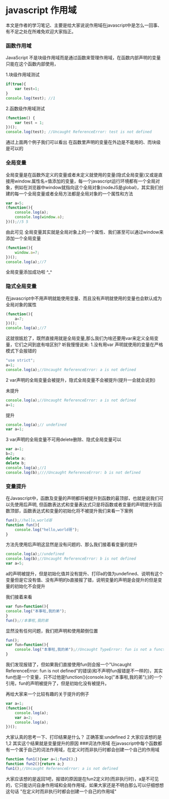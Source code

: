 # javascript 作用域

本文是作者的学习笔记、主要是给大家说说作用域在javascript中是怎么一回事、有不足之处在所难免欢迎大家指正。

### 函数作用域

JavaScript 不是块级作用域而是通过函数来管理作用域，在函数内部声明的变量只能在这个函数内部使用，

1.块级作用域测试
```javascript
if(true){
	var test=1;
}
console.log(test); //1
```
2.函数级作用域测试
```javascript
(function() {
	var test = 1;
})();
console.log(test); //Uncaught ReferenceError: test is not defined
```
通过上面两个例子我们可以看出 在函数里声明的变量在外边是不能用的、而块级是可以的
### 全局变量
全局变量是在函数外定义的变量或者未定义就使用的变量(隐式全局变量)又或是直接用window.属性名=值添加的变量，每一个javascript运行环境都有一个全局对象，例如在浏览器中window就指向这个全局对象(nodeJS是global)，其实我们创建的每一个全局变量或者全局方法都是全局对象的一个属性和方法
```javascript
var a=5;
(function(){
	console.log(a);
	console.log(window.a);
})();//5 5
```
由此可见 全局变量其实就是全局对象上的一个属性、我们甚至可以通过window来添加一个全局变量
```javascript
(function(){
	window.a=7;
})();
console.log(a);//7
```
全局变量添加成功啦 ^_^

### 隐式全局变量
在javascript中不用声明就能使用变量、而且没有声明就使用的变量也会默认成为全局对象的属性
```javascript
(function(){
	a=7;
})();
console.log(a);//7
```
这就很尴尬了，既然直接用就是全局变量,那么我们为啥还要用var来定义全局变量，它们之间到底有啥区别?
听我慢慢说来:
1.没有用var 声明就使用的变量在严格模式下会报错的
```javascript
"use strict";
a=1;
console.log(a);//Uncaught ReferenceError: a is not defined
```
2 var声明的全局变量会被提升，隐式全局变量不会被提升(提升一会就会说到)

未提升
```javascript
console.log(a);//Uncaught ReferenceError: a is not defined
a=1;
```
提升
```javascript
console.log(a);// undefined
var a=1;
```
3 var声明的全局变量不可用delete删除、隐式全局变量可以
```javascript
var a=1;
b=2;
delete a;
delete b;
console.log(a);//1
console.log(b);////Uncaught ReferenceError: b is not defined
```
### 变量提升
在Javascript中，函数及变量的声明都将被提升到函数的最顶部，也就是说我们可以先使用后声明, 
但函数表达式和变量表达式只是将函数或者变量的声明提升到函数顶部，函数表达式和变量的初始化将不被提升我们来看一下案例
```javascript
fun();//hello,world哥
function fun(){
	console.log("hello,world哥");
}
```
方法先使用后声明这显然是没有问题的、那么我们接着看变量的提升
```javascript
console.log(a);//undefined
console.log(b);//Uncaught ReferenceError: b is not defined
var a=5;
```
a的声明被提升，但是初始化值并没有提升、打印a的值为undefined、说明有这个变量但是它没有值、没有声明的b直接报了错，说明变量的声明是会提升的但是变量的初始化不会提升

我们接着来看
```javascript
var fun=function(){
console.log("本事啦,我的弟");
}
fun();//本事啦,我的弟
```
显然没有任何问题，我们把声明和使用颠倒位置
```javascript
fun();
var fun=function(){
	console.log("本事啦,我的弟");//Uncaught TypeError: fun is not a function
}
```
我们发现报错了，但如果我们直接使用fun则会报一个"Uncaught ReferenceError: fun is not defined"的错误(和不声明fun报错是不一样的)，其实fun也是一个变量，只不过他是function(){console.log("本事啦,我的弟");}的一个引用，fun的声明被提升了，但是初始化没有被提升。

再给大家来一个比较有趣的关于提升的例子
```javascript
var a=1;
(function(){
	console.log(a);
	var a=2;
	console.log(a);
})();
```
大家认真的思考一下、打印结果是什么？
正确答案:undefined 2 大家应该想的是1,2 其实这个结果就是变量提升的原因
###词法作用域
在javascript中每个函数都有一个属于自己的词法作用域，在定义时而非执行时都会创建一个自己的作用域
```javascript
function fun1(){var a=1;fun2();}
function fun2(){return a;}
fun1();//Uncaught ReferenceError: a is not defined
```
大家应该想的是返回1吧，报错的原因是在fun2定义时(而非执行时)，a是不可见的，它只能访问自身作用域和全局作用域，如果大家还是不明白那么可以仔细想想 这句话 "在定义时而非执行时都会创建一个自己的作用域"
